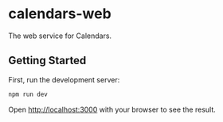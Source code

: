 # calendars-web

The web service for Calendars.

## Getting Started

First, run the development server:

```bash
npm run dev
```

Open [http://localhost:3000](http://localhost:3000) with your browser to see the result.
